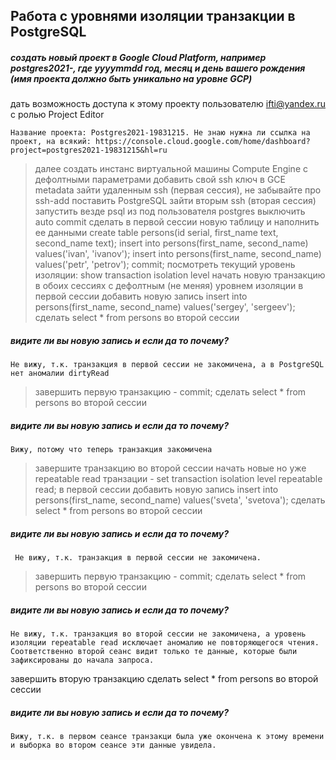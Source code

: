 ## Работа с уровнями изоляции транзакции в PostgreSQL

##### создать новый проект в Google Cloud Platform, например postgres2021-, где yyyymmdd год, месяц и день вашего рождения (имя проекта должно быть уникально на уровне GCP)
дать возможность доступа к этому проекту пользователю ifti@yandex.ru с ролью Project Editor

    Название проекта: Postgres2021-19831215. Не знаю нужна ли ссылка на проект, на всякий: https://console.cloud.google.com/home/dashboard?project=postgres2021-19831215&hl=ru

> далее создать инстанс виртуальной машины Compute Engine с дефолтными параметрами
добавить свой ssh ключ в GCE metadata
зайти удаленным ssh (первая сессия), не забывайте про ssh-add
поставить PostgreSQL
зайти вторым ssh (вторая сессия)
запустить везде psql из под пользователя postgres
выключить auto commit
сделать в первой сессии новую таблицу и наполнить ее данными create table persons(id serial, first_name text, second_name text); insert into persons(first_name, second_name) values('ivan', 'ivanov'); insert into persons(first_name, second_name) values('petr', 'petrov'); commit;
посмотреть текущий уровень изоляции: show transaction isolation level
начать новую транзакцию в обоих сессиях с дефолтным (не меняя) уровнем изоляции
в первой сессии добавить новую запись insert into persons(first_name, second_name) values('sergey', 'sergeev');
сделать select * from persons во второй сессии

##### видите ли вы новую запись и если да то почему?

    Не вижу, т.к. транзакция в первой сессии не закомичена, а в PostgreSQL нет аномалии dirtyRead

>завершить первую транзакцию - commit;
>сделать select * from persons во второй сессии

##### видите ли вы новую запись и если да то почему?

    Вижу, потому что теперь транзакция закомичена

>завершите транзакцию во второй сессии
>начать новые но уже repeatable read транзации - set transaction isolation level repeatable read;
>в первой сессии добавить новую запись insert into persons(first_name, second_name) values('sveta', 'svetova');
>сделать select * from persons во второй сессии

##### видите ли вы новую запись и если да то почему?

     Не вижу, т.к. транзакция в первой сессии не закомичена. 

>завершить первую транзакцию - commit;
сделать select * from persons во второй сессии

##### видите ли вы новую запись и если да то почему?

    Не вижу, т.к. транзакция во второй сессии не закомичена, а уровень изоляции repeatable read исключает аномалию не повторяющегося чтения.
    Соответственно второй сеанс видит только те данные, которые были зафиксированы до начала запроса.

завершить вторую транзакцию
сделать select * from persons во второй сессии

##### видите ли вы новую запись и если да то почему?

    Вижу, т.к. в первом сеансе транзакци была уже окончена к этому времени и выборка во втором сеансе эти данные увидела.
